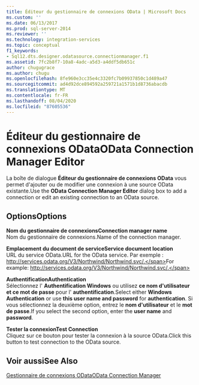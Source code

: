 ```yaml
---
title: Éditeur du gestionnaire de connexions OData | Microsoft Docs
ms.custom: ''
ms.date: 06/13/2017
ms.prod: sql-server-2014
ms.reviewer: ''
ms.technology: integration-services
ms.topic: conceptual
f1_keywords:
- Sql12.dts.designer.odatasource.connectionmanager.f1
ms.assetid: 7fc2b8f7-10a8-4adc-a5d3-a4ddf5db651c
author: chugugrace
ms.author: chugu
ms.openlocfilehash: 8fe960e3cc35e4c3320fc7b09937850c1d489a47
ms.sourcegitcommit: ad4d92dce894592a259721a1571b1d8736abacdb
ms.translationtype: MT
ms.contentlocale: fr-FR
ms.lasthandoff: 08/04/2020
ms.locfileid: "87605536"
---
```

# <a name="odata-connection-manager-editor"></a><span data-ttu-id="01f21-102">Éditeur du gestionnaire de connexions OData</span><span class="sxs-lookup"><span data-stu-id="01f21-102">OData Connection Manager Editor</span></span>
  <span data-ttu-id="01f21-103">La boîte de dialogue **Éditeur du gestionnaire de connexions OData** vous permet d'ajouter ou de modifier une connexion à une source OData existante.</span><span class="sxs-lookup"><span data-stu-id="01f21-103">Use the **OData Connection Manager Editor** dialog box to add a connection or edit an existing connection to an OData source.</span></span>  
  
## <a name="options"></a><span data-ttu-id="01f21-104">Options</span><span class="sxs-lookup"><span data-stu-id="01f21-104">Options</span></span>  
 <span data-ttu-id="01f21-105">**Nom du gestionnaire de connexions**</span><span class="sxs-lookup"><span data-stu-id="01f21-105">**Connection manager name**</span></span>  
 <span data-ttu-id="01f21-106">Nom du gestionnaire de connexions.</span><span class="sxs-lookup"><span data-stu-id="01f21-106">Name of the connection manager.</span></span>  
  
 <span data-ttu-id="01f21-107">**Emplacement du document de service**</span><span class="sxs-lookup"><span data-stu-id="01f21-107">**Service document location**</span></span>  
 <span data-ttu-id="01f21-108">URL du service OData.</span><span class="sxs-lookup"><span data-stu-id="01f21-108">URL for the OData service.</span></span> <span data-ttu-id="01f21-109">Par exemple : http://services.odata.org/V3/Northwind/Northwind.svc/.</span><span class="sxs-lookup"><span data-stu-id="01f21-109">For example: http://services.odata.org/V3/Northwind/Northwind.svc/.</span></span>  
  
 <span data-ttu-id="01f21-110">**Authentification**</span><span class="sxs-lookup"><span data-stu-id="01f21-110">**Authentication**</span></span>  
 <span data-ttu-id="01f21-111">Sélectionnez l' **Authentification Windows** ou utilisez **ce nom d'utilisateur et ce mot de passe** pour l' **authentification**.</span><span class="sxs-lookup"><span data-stu-id="01f21-111">Select either **Windows Authentication** or use **this user name and password** for **authentication**.</span></span> <span data-ttu-id="01f21-112">Si vous sélectionnez la deuxième option, entrez le **nom d'utilisateur** et le **mot de passe**.</span><span class="sxs-lookup"><span data-stu-id="01f21-112">If you select the second option, enter the **user name** and **password**.</span></span>  
  
 <span data-ttu-id="01f21-113">**Tester la connexion**</span><span class="sxs-lookup"><span data-stu-id="01f21-113">**Test Connection**</span></span>  
 <span data-ttu-id="01f21-114">Cliquez sur ce bouton pour tester la connexion à la source OData.</span><span class="sxs-lookup"><span data-stu-id="01f21-114">Click this button to test connection to the OData source.</span></span>  
  
## <a name="see-also"></a><span data-ttu-id="01f21-115">Voir aussi</span><span class="sxs-lookup"><span data-stu-id="01f21-115">See Also</span></span>  
 [<span data-ttu-id="01f21-116">Gestionnaire de connexions OData</span><span class="sxs-lookup"><span data-stu-id="01f21-116">OData Connection Manager</span></span>](connection-manager/odata-connection-manager.md)  
  
  
